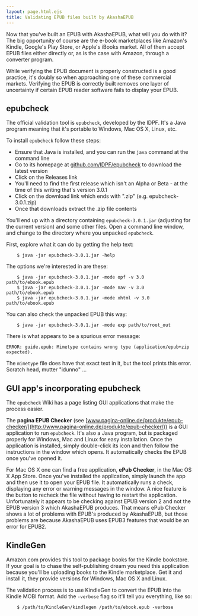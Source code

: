```yaml
---
layout: page.html.ejs
title: Validating EPUB files built by AkashaEPUB 
---
```


Now that you've built an EPUB with AkashaEPUB, what will you do with it?  The big opportunity of course are the e-book marketplaces like Amazon's Kindle, Google's Play Store, or Apple's iBooks market.  All of them accept EPUB files either directly or, as is the case with Amazon, through a converter program.  

While verifying the EPUB document is properly constructed is a good practice, it's doubly so when approaching one of these commercial markets.  Verifying the EPUB is correctly built removes one layer of uncertainty if certain EPUB reader software fails to display your EPUB.  

## epubcheck

The official validation tool is `epubcheck`, developed by the IDPF.  It's a Java program meaning that it's portable to Windows, Mac OS X, Linux, etc.

To install `epubcheck` follow these steps:

* Ensure that Java is installed, and you can run the `java` command at the command line
* Go to its homepage at [github.com/IDPF/epubcheck](https://github.com/IDPF/epubcheck) to download the latest version
* Click on the Releases link 
* You'll need to find the first release which isn't an Alpha or Beta - at the time of this writing that's version 3.0.1
* Click on the download link which ends with ".zip" (e.g. epubcheck-3.0.1.zip)
* Once that downloads extract the .zip file contents

You'll end up with a directory containing `epubcheck-3.0.1.jar` (adjusting for the current version) and some other files.  Open a command line window, and change to the directory where you unpacked `epubcheck`.

First, explore what it can do by getting the help text: 

```
    $ java -jar epubcheck-3.0.1.jar -help
```

The options we're interested in are these:

```
    $ java -jar epubcheck-3.0.1.jar -mode opf -v 3.0 path/to/ebook.epub
    $ java -jar epubcheck-3.0.1.jar -mode nav -v 3.0 path/to/ebook.epub
    $ java -jar epubcheck-3.0.1.jar -mode xhtml -v 3.0 path/to/ebook.epub
```

You can also check the unpacked EPUB this way:

```
    $ java -jar epubcheck-3.0.1.jar -mode exp path/to/root_out
```

There is what appears to be a spurious error message:

```
ERROR: guide.epub: Mimetype contains wrong type (application/epub+zip expected).
```

The `mimetype` file does have that exact text in it, but the tool prints this error.  Scratch head, mutter "idunno" ...

## GUI app's incorporating epubcheck

The `epubcheck` Wiki has a page listing GUI applications that make the process easier.

The **pagina EPUB Checker** (see [www.pagina-online.de/produkte/epub-checker/](http://www.pagina-online.de/produkte/epub-checker/)) is a GUI application to run `epubcheck`.  It's also a Java program, but is packaged properly for Windows, Mac and Linux for easy installation.  Once the application is installed, simply double-click its icon and then follow the instructions in the window which opens.  It automatically checks the EPUB once you've opened it.

For Mac OS X one can find a free application, **ePub Checker**, in the Mac OS X App Store.  Once you've installed the application, simply launch the app and then use it to open your EPUB file.  It automatically runs a check, displaying any error or warning messages in the window.  A nice feature is the button to recheck the file without having to restart the application.  Unfortunately it appears to be checking against EPUB version 2 and not the EPUB version 3 which AkashaEPUB produces.  That means ePub Checker shows a lot of problems with EPUB's produced by AkashaEPUB, but those problems are because AkashaEPUB uses EPUB3 features that would be an error for EPUB2.

## KindleGen

Amazon.com provides this tool to package books for the Kindle bookstore.  If your goal is to chase the self-publishing dream you need this application because you'll be uploading books to the Kindle marketplace.  Get it and install it, they provide versions for Windows, Mac OS X and Linux.

The validation process is to use KindleGen to convert the EPUB into the Kindle MOBI format.  Add the `-verbose` flag so it'll tell you everything, like so:

```
    $ /path/to/KindleGen/kindlegen /path/to/ebook.epub -verbose
```


